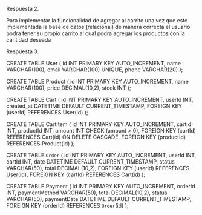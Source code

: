 Respuesta 2.

Para implementar la funcionalidad de agregar al carrito una vez que este implementada la base de datos (relacional) de manera correcta el usuario podra tener su propio carrito al cual podra agregar los productos con la cantidad deseada

Respuesta 3.

CREATE TABLE User (
  id INT PRIMARY KEY AUTO_INCREMENT,
  name VARCHAR(100),
  email VARCHAR(100) UNIQUE,
  phone VARCHAR(20)
);

CREATE TABLE Product (
  id INT PRIMARY KEY AUTO_INCREMENT,
  name VARCHAR(100),
  price DECIMAL(10,2),
  stock INT
);

CREATE TABLE Cart (
  id INT PRIMARY KEY AUTO_INCREMENT,
  userId INT,
  created_at DATETIME DEFAULT CURRENT_TIMESTAMP,
  FOREIGN KEY (userId) REFERENCES User(id)
);

CREATE TABLE CartItem (
  id INT PRIMARY KEY AUTO_INCREMENT,
  cartId INT,
  productId INT,
  amount INT CHECK (amount > 0),
  FOREIGN KEY (cartId) REFERENCES Cart(id) ON DELETE CASCADE,
  FOREIGN KEY (productId) REFERENCES Product(id)
);

CREATE TABLE `Order` (
  id INT PRIMARY KEY AUTO_INCREMENT,
  userId INT,
  cartId INT,
  date DATETIME DEFAULT CURRENT_TIMESTAMP,
  status VARCHAR(50),
  total DECIMAL(10,2),
  FOREIGN KEY (userId) REFERENCES User(id),
  FOREIGN KEY (cartId) REFERENCES Cart(id)
);

CREATE TABLE Payment (
  id INT PRIMARY KEY AUTO_INCREMENT,
  orderId INT,
  paymentMethod VARCHAR(50),
  total DECIMAL(10,2),
  status VARCHAR(50),
  paymentDate DATETIME DEFAULT CURRENT_TIMESTAMP,
  FOREIGN KEY (orderId) REFERENCES `Order`(id)
);
